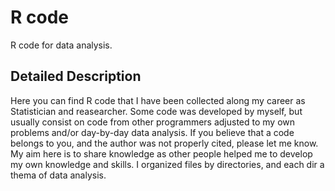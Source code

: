 # R code
R code for data analysis.
## Detailed Description
Here you can find R code that I have been collected along my career as 
Statistician and reasearcher. Some code was developed by myself, but
usually consist on code from other programmers adjusted to my own
problems and/or day-by-day data analysis.
If you believe that a code belongs to you, and the author was not
properly cited, please let me know. My aim here is to share knowledge
as other people helped me to develop my own knowledge and skills.
I organized files by directories, and each dir a thema of data analysis.
